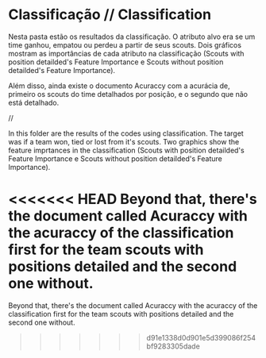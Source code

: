 # Classificação // Classification

Nesta pasta estão os resultados da classificação. O atributo alvo era se um time ganhou, empatou ou perdeu a partir de seus scouts. Dois gráficos mostram as importâncias de cada atributo na classificação (Scouts with position detailded's Feature Importance e Scouts without position detailded's Feature Importance). 

Além disso, ainda existe o documento Acuraccy com a acurácia de, primeiro os scouts do time detalhados por posição, e o segundo que não está detalhado.

//

In this folder are the results of the codes using classification. The target was if a team won, tied or lost from it's scouts. Two graphics show the feature imprtances in the classification (Scouts with position detailded's Feature Importance e Scouts without position detailded's Feature Importance). 

<<<<<<< HEAD
Beyond that, there's the document called Acuraccy with the acuraccy of the classification first for the team scouts with positions detailed and the second one without.
=======
Beyond that, there's the document called Acuraccy with the acuraccy of the classification first for the team scouts with positions detailed and the second one without.
>>>>>>> d91e1338d0d901e5d399086f254bf9283305dade
